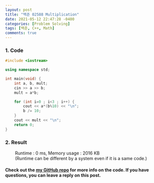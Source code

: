 ```yaml
---
layout: post
title: "백준 02588 Multiplication"
date: 2021-05-12 22:47:28 -0400
categories: [Problem Solving]
tags: [백준, C++, Math]
comments: true
---
```


### 1. Code
```cpp
#include <iostream>

using namespace std;

int main(void) {
    int a, b, mult;
    cin >> a >> b;
    mult = a*b;

    for (int i=0 ; i<3 ; i++) {
        cout << a*(b%10) << "\n";
        b /= 10;
    }
    cout << mult << "\n";
    return 0;
}
```

### 2. Result
&nbsp;&nbsp;&nbsp;&nbsp;&nbsp;&nbsp;&nbsp;&nbsp;Runtime : 0 ms, Memory usage : 2016 KB  
&nbsp;&nbsp;&nbsp;&nbsp;&nbsp;&nbsp;&nbsp;&nbsp;(Runtime can be different by a system even if it is a same code.)

#### Check out the [my GitHub repo][hyuk-gh] for more info on the code. If you have questions, you can leave a reply on this post.
[hyuk-gh]: https://github.com/dlgur1994/StudyAlgorithms
